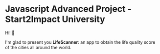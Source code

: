 # Javascript Advanced Project - Start2Impact University
Hi! 👋

I'm glad to present you **LifeScanner**: an app to obtain the life quality score of the cities all around the world. 
